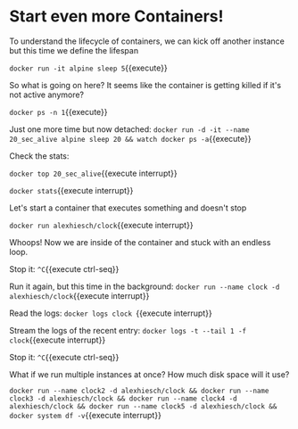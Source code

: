 # Start even more Containers!

To understand the lifecycle of containers, we can kick off another instance but this time we define the lifespan

`docker run -it alpine sleep 5`{{execute}}

So what is going on here? 
It seems like the container is getting killed if it's not active anymore?

`docker ps -n 1`{{execute}}

Just one more time but now detached:
`docker run -d -it --name 20_sec_alive alpine sleep 20 && watch docker ps -a`{{execute}}

Check the stats:

`docker top 20_sec_alive`{{execute interrupt}}

`docker stats`{{execute interrupt}}

Let's start a container that executes something and doesn't stop

`docker run alexhiesch/clock`{{execute interrupt}}

Whoops!
Now we are inside of the container and stuck with an endless loop.

Stop it:
`^C`{{execute ctrl-seq}}

Run it again, but this time in the background:
`docker run --name clock -d alexhiesch/clock`{{execute interrupt}}

Read the logs: 
`docker logs clock `{{execute interrupt}}

Stream the logs of the recent entry:
`docker logs -t --tail 1 -f clock`{{execute interrupt}}

Stop it:
`^C`{{execute ctrl-seq}}

What if we run multiple instances at once? How much disk space will it use?

`docker run --name clock2 -d alexhiesch/clock && docker run --name clock3 -d alexhiesch/clock && docker run --name clock4 -d alexhiesch/clock && docker run --name clock5 -d alexhiesch/clock && docker system df -v`{{execute interrupt}}


